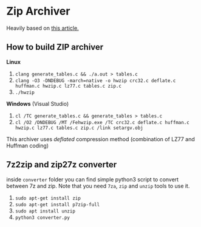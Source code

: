 # Zip Archiver

Heavily based on [this article.](https://habr.com/ru/companies/vk/articles/490790/)

## How to build ZIP archiver

**Linux**
1) `clang generate_tables.c && ./a.out > tables.c`
2) `clang -O3 -DNDEBUG -march=native -o hwzip crc32.c deflate.c huffman.c hwzip.c lz77.c tables.c zip.c`
3) `./hwzip`

**Windows** (Visual Studio)
1) `cl /TC generate_tables.c && generate_tables > tables.c`
2) `cl /O2 /DNDEBUG /MT /Fehwzip.exe /TC crc32.c deflate.c huffman.c hwzip.c lz77.c tables.c zip.c /link setargv.obj`

This archiver uses *deflated* compression method (combination of LZ77 and Huffman coding)

## 7z2zip and zip27z converter
inside `converter` folder you can find simple python3 script to convert between 7z and zip.
Note that you need `7za`, `zip` and `unzip` tools to use it.

1) `sudo apt-get install zip`
2) `sudo apt-get install p7zip-full`
3) `sudo apt install unzip`
4) `python3 converter.py`
